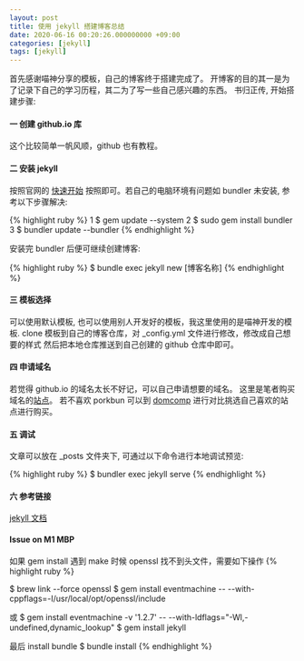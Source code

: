 ```yaml
---
layout: post
title: 使用 jekyll 搭建博客总结
date: 2020-06-16 00:20:26.000000000 +09:00
categories: [jekyll]
tags: [jekyll]
---
```


首先感谢喵神分享的模板，自己的博客终于搭建完成了。
开博客的目的其一是为了记录下自己的学习历程，其二为了写一些自己感兴趣的东西。
书归正传, 开始搭建步骤:

#### 一 创建 github.io 库

这个比较简单一帆风顺，github 也有教程。

#### 二 安装 jekyll

按照官网的 [快速开始][jekyll-quickstart] 按照即可。若自己的电脑环境有问题如 bundler 未安装, 参考以下步骤解决:

{% highlight ruby %}
1 $ gem update --system
2 $ sudo gem install bundler
3 $ bundler update --bundler
{% endhighlight %}

安装完 bundler 后便可继续创建博客:

{% highlight ruby %}
$ bundle exec jekyll new [博客名称]
{% endhighlight %}

#### 三 模板选择

可以使用默认模板, 也可以使用别人开发好的模板，我这里使用的是喵神开发的模板. clone 模板到自己的博客仓库，对 \_config.yml 文件进行修改，修改成自己想要的样式
然后把本地仓库推送到自己创建的 github 仓库中即可。

#### 四 申请域名

若觉得 github.io 的域名太长不好记，可以自己申请想要的域名。
这里是笔者购买域名的[站点][porkbun]。
若不喜欢 porkbun 可以到 [domcomp][domcomp] 进行对比挑选自己喜欢的站点进行购买。

#### 五 调试

文章可以放在 \_posts 文件夹下, 可通过以下命令进行本地调试预览:

{% highlight ruby %}
$ bundler exec jekyll serve
{% endhighlight %}

#### 六 参考链接

[jekyll 文档][jekyll-docs]

[domcomp]: https://www.domcomp.com/
[porkbun]: https://porkbun.com/
[jekyll-docs]: http://jekyllrb.com/docs/home
[jekyll-quickstart]: http://jekyllcn.com/docs/quickstart/

#### Issue on M1 MBP

如果 gem install 遇到 make 时候 openssl 找不到头文件，需要如下操作
{% highlight ruby %}

$ brew link --force openssl
$ gem install eventmachine -- --with-cppflags=-I/usr/local/opt/openssl/include

或
$ gem install eventmachine -v '1.2.7' -- --with-ldflags="-Wl,-undefined,dynamic_lookup"
$ gem install jekyll

最后 install bundle
$ bundle install
{% endhighlight %}
